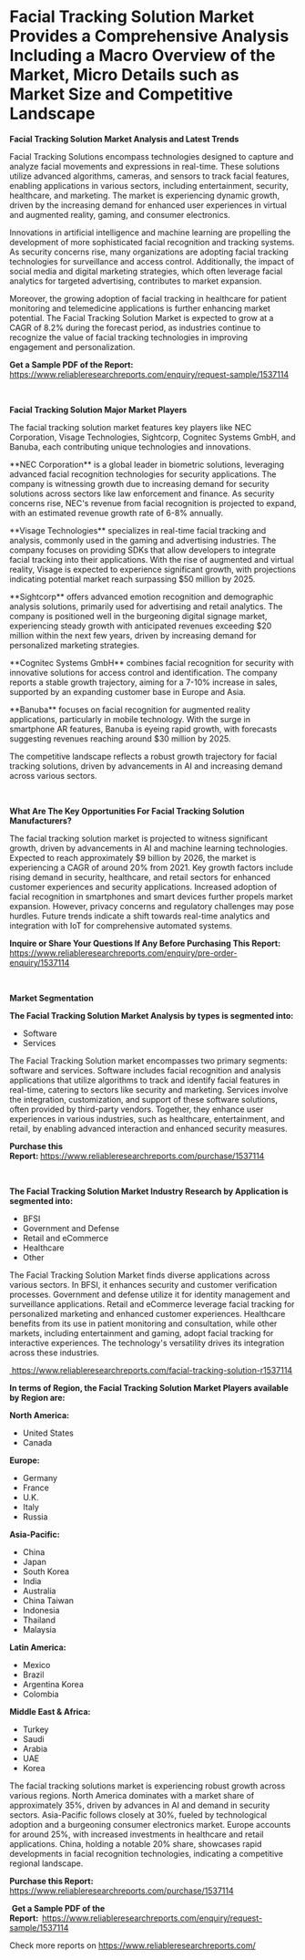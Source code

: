 <p><h1>Facial Tracking Solution Market Provides a Comprehensive Analysis Including a Macro Overview of the Market, Micro Details such as Market Size and Competitive Landscape</h1></p><p><strong>Facial Tracking Solution Market Analysis and Latest Trends</strong></p>
<p><p>Facial Tracking Solutions encompass technologies designed to capture and analyze facial movements and expressions in real-time. These solutions utilize advanced algorithms, cameras, and sensors to track facial features, enabling applications in various sectors, including entertainment, security, healthcare, and marketing. The market is experiencing dynamic growth, driven by the increasing demand for enhanced user experiences in virtual and augmented reality, gaming, and consumer electronics.</p><p>Innovations in artificial intelligence and machine learning are propelling the development of more sophisticated facial recognition and tracking systems. As security concerns rise, many organizations are adopting facial tracking technologies for surveillance and access control. Additionally, the impact of social media and digital marketing strategies, which often leverage facial analytics for targeted advertising, contributes to market expansion.</p><p>Moreover, the growing adoption of facial tracking in healthcare for patient monitoring and telemedicine applications is further enhancing market potential. The Facial Tracking Solution Market is expected to grow at a CAGR of 8.2% during the forecast period, as industries continue to recognize the value of facial tracking technologies in improving engagement and personalization.</p></p>
<p><strong>Get a Sample PDF of the Report:&nbsp;</strong> <a href="https://www.reliableresearchreports.com/enquiry/request-sample/1537114?utm_campaign=2233&utm_medium=2&utm_source=Github&utm_content=ia&utm_term=11032025&utm_id=facial-tracking-solution">https://www.reliableresearchreports.com/enquiry/request-sample/1537114</a></p>
<p>&nbsp;</p>
<p><strong>Facial Tracking Solution Major Market Players</strong></p>
<p><p>The facial tracking solution market features key players like NEC Corporation, Visage Technologies, Sightcorp, Cognitec Systems GmbH, and Banuba, each contributing unique technologies and innovations.</p><p>**NEC Corporation** is a global leader in biometric solutions, leveraging advanced facial recognition technologies for security applications. The company is witnessing growth due to increasing demand for security solutions across sectors like law enforcement and finance. As security concerns rise, NEC's revenue from facial recognition is projected to expand, with an estimated revenue growth rate of 6-8% annually.</p><p>**Visage Technologies** specializes in real-time facial tracking and analysis, commonly used in the gaming and advertising industries. The company focuses on providing SDKs that allow developers to integrate facial tracking into their applications. With the rise of augmented and virtual reality, Visage is expected to experience significant growth, with projections indicating potential market reach surpassing $50 million by 2025.</p><p>**Sightcorp** offers advanced emotion recognition and demographic analysis solutions, primarily used for advertising and retail analytics. The company is positioned well in the burgeoning digital signage market, experiencing steady growth with anticipated revenues exceeding $20 million within the next few years, driven by increasing demand for personalized marketing strategies.</p><p>**Cognitec Systems GmbH** combines facial recognition for security with innovative solutions for access control and identification. The company reports a stable growth trajectory, aiming for a 7-10% increase in sales, supported by an expanding customer base in Europe and Asia.</p><p>**Banuba** focuses on facial recognition for augmented reality applications, particularly in mobile technology. With the surge in smartphone AR features, Banuba is eyeing rapid growth, with forecasts suggesting revenues reaching around $30 million by 2025.</p><p>The competitive landscape reflects a robust growth trajectory for facial tracking solutions, driven by advancements in AI and increasing demand across various sectors.</p></p>
<p>&nbsp;</p>
<p><strong>What Are The Key Opportunities For Facial Tracking Solution Manufacturers?</strong></p>
<p><p>The facial tracking solution market is projected to witness significant growth, driven by advancements in AI and machine learning technologies. Expected to reach approximately $9 billion by 2026, the market is experiencing a CAGR of around 20% from 2021. Key growth factors include rising demand in security, healthcare, and retail sectors for enhanced customer experiences and security applications. Increased adoption of facial recognition in smartphones and smart devices further propels market expansion. However, privacy concerns and regulatory challenges may pose hurdles. Future trends indicate a shift towards real-time analytics and integration with IoT for comprehensive automated systems.</p></p>
<p><strong>Inquire or Share Your Questions If Any Before Purchasing This Report:</strong> <a href="https://www.reliableresearchreports.com/enquiry/pre-order-enquiry/1537114?utm_campaign=2233&utm_medium=2&utm_source=Github&utm_content=ia&utm_term=11032025&utm_id=facial-tracking-solution">https://www.reliableresearchreports.com/enquiry/pre-order-enquiry/1537114</a></p>
<p>&nbsp;</p>
<p><strong>Market Segmentation</strong></p>
<p><strong>The Facial Tracking Solution Market Analysis by types is segmented into:</strong></p>
<p><ul><li>Software</li><li>Services</li></ul></p>
<p><p>The Facial Tracking Solution market encompasses two primary segments: software and services. Software includes facial recognition and analysis applications that utilize algorithms to track and identify facial features in real-time, catering to sectors like security and marketing. Services involve the integration, customization, and support of these software solutions, often provided by third-party vendors. Together, they enhance user experiences in various industries, such as healthcare, entertainment, and retail, by enabling advanced interaction and enhanced security measures.</p></p>
<p><strong>Purchase this Report:&nbsp;</strong><a href="https://www.reliableresearchreports.com/purchase/1537114?utm_campaign=2233&utm_medium=2&utm_source=Github&utm_content=ia&utm_term=11032025&utm_id=facial-tracking-solution">https://www.reliableresearchreports.com/purchase/1537114</a></p>
<p>&nbsp;</p>
<p><strong>The Facial Tracking Solution Market Industry Research by Application is segmented into:</strong></p>
<p><ul><li>BFSI</li><li>Government and Defense</li><li>Retail and eCommerce</li><li>Healthcare</li><li>Other</li></ul></p>
<p><p>The Facial Tracking Solution Market finds diverse applications across various sectors. In BFSI, it enhances security and customer verification processes. Government and defense utilize it for identity management and surveillance applications. Retail and eCommerce leverage facial tracking for personalized marketing and enhanced customer experiences. Healthcare benefits from its use in patient monitoring and consultation, while other markets, including entertainment and gaming, adopt facial tracking for interactive experiences. The technology's versatility drives its integration across these industries.</p></p>
<p><a href="https://www.reliableresearchreports.com/facial-tracking-solution-r1537114?utm_campaign=2233&utm_medium=2&utm_source=Github&utm_content=ia&utm_term=11032025&utm_id=facial-tracking-solution">&nbsp;https://www.reliableresearchreports.com/facial-tracking-solution-r1537114</a></p>
<p><strong>In terms of Region, the Facial Tracking Solution Market Players available by Region are:</strong></p>
<p>
    <p> <strong> North America: </strong>
        <ul>
            <li>United States</li>
            <li>Canada</li>
        </ul>
        </p> 
    <p> <strong> Europe: </strong>
        <ul>
            <li>Germany</li>
            <li>France</li>
            <li>U.K.</li>
            <li>Italy</li>
            <li>Russia</li>
        </ul>
        </p> 
    <p> <strong> Asia-Pacific: </strong>
        <ul>
            <li>China</li>
            <li>Japan</li>
            <li>South Korea</li>
            <li>India</li>
            <li>Australia</li>
            <li>China Taiwan</li>
            <li>Indonesia</li>
            <li>Thailand</li>
            <li>Malaysia</li>
        </ul>
        </p> 
    <p> <strong> Latin America: </strong>
        <ul>
            <li>Mexico</li>
            <li>Brazil</li>
            <li>Argentina Korea</li>
            <li>Colombia</li>
        </ul>
        </p> 
    <p> <strong> Middle East & Africa: </strong>
        <ul>
            <li>Turkey</li>
            <li>Saudi</li>
            <li>Arabia</li>
            <li>UAE</li>
            <li>Korea</li>
        </ul>
    </p>
    </p>
<p><p>The facial tracking solutions market is experiencing robust growth across various regions. North America dominates with a market share of approximately 35%, driven by advances in AI and demand in security sectors. Asia-Pacific follows closely at 30%, fueled by technological adoption and a burgeoning consumer electronics market. Europe accounts for around 25%, with increased investments in healthcare and retail applications. China, holding a notable 20% share, showcases rapid developments in facial recognition technologies, indicating a competitive regional landscape.</p></p>
<p><strong>Purchase this Report: </strong><a href="https://www.reliableresearchreports.com/purchase/1537114?utm_campaign=2233&utm_medium=2&utm_source=Github&utm_content=ia&utm_term=11032025&utm_id=facial-tracking-solution">https://www.reliableresearchreports.com/purchase/1537114</a></p>
<p>&nbsp;<strong>Get a Sample PDF of the Report:&nbsp;&nbsp;</strong><a href="https://www.reliableresearchreports.com/enquiry/request-sample/1537114?utm_campaign=2233&utm_medium=2&utm_source=Github&utm_content=ia&utm_term=11032025&utm_id=facial-tracking-solution">https://www.reliableresearchreports.com/enquiry/request-sample/1537114</a></p>
<p><strong></strong></p>
<p>Check more reports on <a href="https://www.reliableresearchreports.com/?utm_campaign=2233&utm_medium=2&utm_source=Github&utm_content=ia&utm_term=11032025&utm_id=facial-tracking-solution">https://www.reliableresearchreports.com/</a></p>